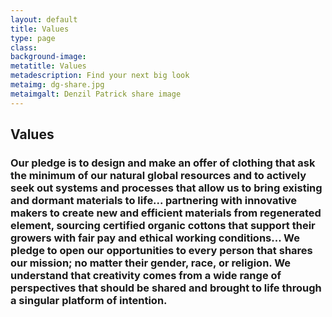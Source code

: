 ```yaml
---
layout: default
title: Values
type: page
class:
background-image:
metatitle: Values
metadescription: Find your next big look
metaimg: dg-share.jpg
metaimgalt: Denzil Patrick share image
---
```


## Values

### Our pledge is to design and make an offer of clothing that ask the minimum of our natural global resources and to actively seek out systems and processes that allow us to bring existing and dormant materials to life... partnering with innovative makers to create new and efficient materials from regenerated element, sourcing certified organic cottons that support their growers with fair pay and ethical working conditions... We pledge to open our opportunities to every person that shares our mission; no matter their gender, race, or religion. We understand that creativity comes from a wide range of perspectives that should be shared and brought to life through a singular platform of intention.
